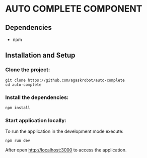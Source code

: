 # AUTO COMPLETE COMPONENT

## Dependencies

- npm 

## Installation and Setup

### Clone the project:

    git clone https://github.com/agaskrobot/auto-complete
    cd auto-complete

### Install the dependencies:

    npm install

### Start application locally:

To run the application in the development mode execute:

    npm run dev

After open [http://localhost:3000](http://localhost:3000) to access the application.


      